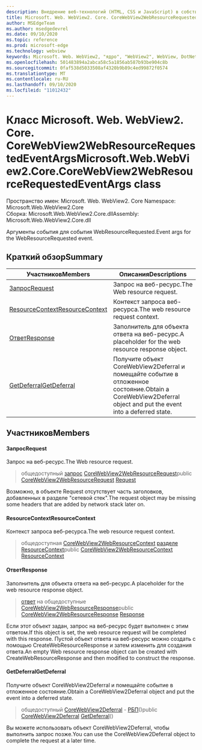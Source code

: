 ```yaml
---
description: Внедрение веб-технологий (HTML, CSS и JavaScript) в собственные приложения с помощью элемента управления Microsoft Edge WebView2
title: Microsoft. Web. WebView2. Core. CoreWebView2WebResourceRequestedEventArgs
author: MSEdgeTeam
ms.author: msedgedevrel
ms.date: 09/10/2020
ms.topic: reference
ms.prod: microsoft-edge
ms.technology: webview
keywords: Microsoft. Web. WebView2, "ядро", "WebView2", WebView, DotNet, WPF, WinForms, App, EDGE, CoreWebView2, CoreWebView2Controller, браузерный элемент управления, EDGE HTML, Microsoft. Web. WebView2
ms.openlocfilehash: 501483894a2abca58c5a1856ab587b93be904c8b
ms.sourcegitcommit: 0faf538d5033508af4320b9b89c4ed99872f0574
ms.translationtype: MT
ms.contentlocale: ru-RU
ms.lasthandoff: 09/10/2020
ms.locfileid: "11012432"
---
```

# <span data-ttu-id="c9d63-104">Класс Microsoft. Web. WebView2. Core. CoreWebView2WebResourceRequestedEventArgs</span><span class="sxs-lookup"><span data-stu-id="c9d63-104">Microsoft.Web.WebView2.Core.CoreWebView2WebResourceRequestedEventArgs class</span></span> 

<span data-ttu-id="c9d63-105">Пространство имен: Microsoft. Web. WebView2. Core </span><span class="sxs-lookup"><span data-stu-id="c9d63-105">Namespace: Microsoft.Web.WebView2.Core</span></span>\
<span data-ttu-id="c9d63-106">Сборка: Microsoft.Web.WebView2.Core.dll</span><span class="sxs-lookup"><span data-stu-id="c9d63-106">Assembly: Microsoft.Web.WebView2.Core.dll</span></span>

<span data-ttu-id="c9d63-107">Аргументы события для события WebResourceRequested.</span><span class="sxs-lookup"><span data-stu-id="c9d63-107">Event args for the WebResourceRequested event.</span></span>

## <span data-ttu-id="c9d63-108">Краткий обзор</span><span class="sxs-lookup"><span data-stu-id="c9d63-108">Summary</span></span>

 <span data-ttu-id="c9d63-109">Участников</span><span class="sxs-lookup"><span data-stu-id="c9d63-109">Members</span></span>                        | <span data-ttu-id="c9d63-110">Описания</span><span class="sxs-lookup"><span data-stu-id="c9d63-110">Descriptions</span></span>
--------------------------------|---------------------------------------------
[<span data-ttu-id="c9d63-111">Запрос</span><span class="sxs-lookup"><span data-stu-id="c9d63-111">Request</span></span>](#request) | <span data-ttu-id="c9d63-112">Запрос на веб-ресурс.</span><span class="sxs-lookup"><span data-stu-id="c9d63-112">The Web resource request.</span></span>
[<span data-ttu-id="c9d63-113">ResourceContext</span><span class="sxs-lookup"><span data-stu-id="c9d63-113">ResourceContext</span></span>](#resourcecontext) | <span data-ttu-id="c9d63-114">Контекст запроса веб-ресурса.</span><span class="sxs-lookup"><span data-stu-id="c9d63-114">The web resource request context.</span></span>
[<span data-ttu-id="c9d63-115">Ответ</span><span class="sxs-lookup"><span data-stu-id="c9d63-115">Response</span></span>](#response) | <span data-ttu-id="c9d63-116">Заполнитель для объекта ответа на веб-ресурс.</span><span class="sxs-lookup"><span data-stu-id="c9d63-116">A placeholder for the web resource response object.</span></span>
[<span data-ttu-id="c9d63-117">GetDeferral</span><span class="sxs-lookup"><span data-stu-id="c9d63-117">GetDeferral</span></span>](#getdeferral) | <span data-ttu-id="c9d63-118">Получите объект CoreWebView2Deferral и помещайте событие в отложенное состояние.</span><span class="sxs-lookup"><span data-stu-id="c9d63-118">Obtain a CoreWebView2Deferral object and put the event into a deferred state.</span></span>

## <span data-ttu-id="c9d63-119">Участников</span><span class="sxs-lookup"><span data-stu-id="c9d63-119">Members</span></span>

#### <span data-ttu-id="c9d63-120">Запрос</span><span class="sxs-lookup"><span data-stu-id="c9d63-120">Request</span></span> 

<span data-ttu-id="c9d63-121">Запрос на веб-ресурс.</span><span class="sxs-lookup"><span data-stu-id="c9d63-121">The Web resource request.</span></span>

> <span data-ttu-id="c9d63-122">общедоступный [запрос](#request) [CoreWebView2WebResourceRequest](microsoft-web-webview2-core-corewebview2webresourcerequest.md)</span><span class="sxs-lookup"><span data-stu-id="c9d63-122">public [CoreWebView2WebResourceRequest](microsoft-web-webview2-core-corewebview2webresourcerequest.md) [Request](#request)</span></span>

<span data-ttu-id="c9d63-123">Возможно, в объекте Request отсутствует часть заголовков, добавленных в разделе "сетевой стек".</span><span class="sxs-lookup"><span data-stu-id="c9d63-123">The request object may be missing some headers that are added by network stack later on.</span></span>

#### <span data-ttu-id="c9d63-124">ResourceContext</span><span class="sxs-lookup"><span data-stu-id="c9d63-124">ResourceContext</span></span> 

<span data-ttu-id="c9d63-125">Контекст запроса веб-ресурса.</span><span class="sxs-lookup"><span data-stu-id="c9d63-125">The web resource request context.</span></span>

> <span data-ttu-id="c9d63-126">общедоступная [CoreWebView2WebResourceContext](./namespace-microsoft-web-webview2-core.md) [разделе ResourceContext](#resourcecontext)</span><span class="sxs-lookup"><span data-stu-id="c9d63-126">public [CoreWebView2WebResourceContext](./namespace-microsoft-web-webview2-core.md) [ResourceContext](#resourcecontext)</span></span>

#### <span data-ttu-id="c9d63-127">Ответ</span><span class="sxs-lookup"><span data-stu-id="c9d63-127">Response</span></span> 

<span data-ttu-id="c9d63-128">Заполнитель для объекта ответа на веб-ресурс.</span><span class="sxs-lookup"><span data-stu-id="c9d63-128">A placeholder for the web resource response object.</span></span>

> <span data-ttu-id="c9d63-129">[ответ](#response) на общедоступные [CoreWebView2WebResourceResponse](microsoft-web-webview2-core-corewebview2webresourceresponse.md)</span><span class="sxs-lookup"><span data-stu-id="c9d63-129">public [CoreWebView2WebResourceResponse](microsoft-web-webview2-core-corewebview2webresourceresponse.md) [Response](#response)</span></span>

<span data-ttu-id="c9d63-130">Если этот объект задан, запрос на веб-ресурс будет выполнен с этим ответом.</span><span class="sxs-lookup"><span data-stu-id="c9d63-130">If this object is set, the web resource request will be completed with this response.</span></span> <span data-ttu-id="c9d63-131">Пустой объект ответа на веб-ресурс можно создать с помощью CreateWebResourceResponse и затем изменить для создания ответа.</span><span class="sxs-lookup"><span data-stu-id="c9d63-131">An empty Web resource response object can be created with CreateWebResourceResponse and then modified to construct the response.</span></span>

#### <span data-ttu-id="c9d63-132">GetDeferral</span><span class="sxs-lookup"><span data-stu-id="c9d63-132">GetDeferral</span></span> 

<span data-ttu-id="c9d63-133">Получите объект CoreWebView2Deferral и помещайте событие в отложенное состояние.</span><span class="sxs-lookup"><span data-stu-id="c9d63-133">Obtain a CoreWebView2Deferral object and put the event into a deferred state.</span></span>

> <span data-ttu-id="c9d63-134">общедоступный [CoreWebView2Deferral](microsoft-web-webview2-core-corewebview2deferral.md) - [РБП](#getdeferral)()</span><span class="sxs-lookup"><span data-stu-id="c9d63-134">public [CoreWebView2Deferral](microsoft-web-webview2-core-corewebview2deferral.md) [GetDeferral](#getdeferral)()</span></span>

<span data-ttu-id="c9d63-135">Вы можете использовать объект CoreWebView2Deferral, чтобы выполнить запрос позже.</span><span class="sxs-lookup"><span data-stu-id="c9d63-135">You can use the CoreWebView2Deferral object to complete the request at a later time.</span></span>

